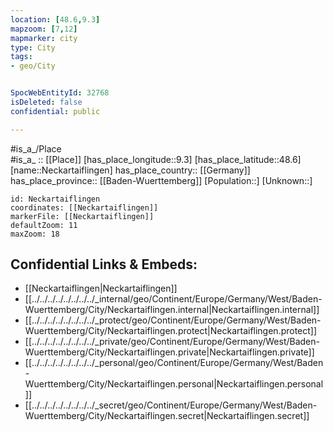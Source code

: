```yaml
---
location: [48.6,9.3] 
mapzoom: [7,12] 
mapmarker: city 
type: City
tags:
- geo/City


SpocWebEntityId: 32768
isDeleted: false
confidential: public

---
```

#is_a_/Place  
#is_a_ :: [[Place]] 
[has_place_longitude::9.3] 
[has_place_latitude::48.6] 
[name::Neckartaiflingen] 
has_place_country:: [[Germany]]  
has_place_province:: [[Baden-Wuerttemberg]] 
[Population::] 
[Unknown::] 


```leaflet
id: Neckartaiflingen
coordinates: [[Neckartaiflingen]] 
markerFile: [[Neckartaiflingen]] 
defaultZoom: 11 
maxZoom: 18
```


## Confidential Links & Embeds: 
- [[Neckartaiflingen|Neckartaiflingen]]  
- [[../../../../../../../../_internal/geo/Continent/Europe/Germany/West/Baden-Wuerttemberg/City/Neckartaiflingen.internal|Neckartaiflingen.internal]] 
- [[../../../../../../../../_protect/geo/Continent/Europe/Germany/West/Baden-Wuerttemberg/City/Neckartaiflingen.protect|Neckartaiflingen.protect]] 
- [[../../../../../../../../_private/geo/Continent/Europe/Germany/West/Baden-Wuerttemberg/City/Neckartaiflingen.private|Neckartaiflingen.private]] 
- [[../../../../../../../../_personal/geo/Continent/Europe/Germany/West/Baden-Wuerttemberg/City/Neckartaiflingen.personal|Neckartaiflingen.personal]] 
- [[../../../../../../../../_secret/geo/Continent/Europe/Germany/West/Baden-Wuerttemberg/City/Neckartaiflingen.secret|Neckartaiflingen.secret]] 
